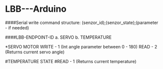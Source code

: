 # LBB---Arduino

####Serial write command structure: (senzor_id);(senzor_state);(parameter - if needed)

####LBB-ENDPOINT-ID
a. SERVO
b. TEMPERATURE

*SERVO MOTOR
WRITE - 1 (Int angle parameter between 0 - 180)
READ - 2 (Returns current servo angle)

#TEMPERATURE STATE
#READ - 1 (Returns current temperature)

